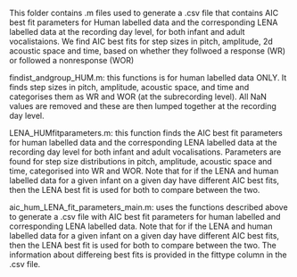 This folder contains .m files used to generate a .csv file that contains AIC best fit parameters for Human labelled data 
and the corresponding LENA labelled data at the recording day level, for both infant and adult vocalistaions. We find AIC 
best fits for step sizes in pitch, amplitude, 2d acoustic space and time, based on whether they follwoed a response (WR) or 
followed a nonresponse (WOR)

findist_andgroup_HUM.m: this functions is for human labelled data ONLY. It finds step sizes in pitch, amplitude, acoustic 
space, and time and categorises them as WR and WOR (at the subrecording level). All NaN values are removed and these are then 
lumped together at the recording day level.

LENA_HUMfitparameters.m: this function finds the AIC best fit parameters for human labelled data and the corresponding LENA 
labelled data at the recording day level for both infant and adult vocalisations. Parameters are found for step size 
distributions in pitch, amplitude, acoustic space and time, categorised into WR and WOR. Note that for if the LENA and 
human labelled data for a given infant on a given day have different AIC best fits, then the LENA best fit is used for both 
to compare between the two.

aic_hum_LENA_fit_parameters_main.m: uses the functions described above to generate a .csv file with AIC best fit 
parameters for human labelled and corresponding LENA labelled data. Note that for if the LENA and human labelled data 
for a given infant on a given day have different AIC best fits, then the LENA best fit is used for both to compare between 
the two. The information about differeing best fits is provided in the fittype column in the .csv file.

